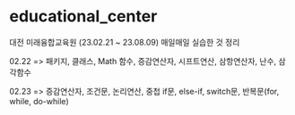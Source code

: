 # educational_center

대전 미래융합교육원 (23.02.21 ~ 23.08.09)
매일매일 실습한 것 정리


02.22 => 패키지, 클래스, Math 함수, 증감연산자, 시프트연산, 삼항연산자, 난수, 삼각함수

02.23 => 증감연산자, 조건문, 논리연산, 중첩 if문, else-if, switch문, 반복문(for, while, do-while)
